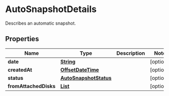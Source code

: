 

# AutoSnapshotDetails

Describes an automatic snapshot.

## Properties

| Name | Type | Description | Notes |
|------------ | ------------- | ------------- | -------------|
|**date** | [**String**](String.md) |  |  [optional] |
|**createdAt** | [**OffsetDateTime**](OffsetDateTime.md) |  |  [optional] |
|**status** | [**AutoSnapshotStatus**](AutoSnapshotStatus.md) |  |  [optional] |
|**fromAttachedDisks** | [**List**](List.md) |  |  [optional] |



